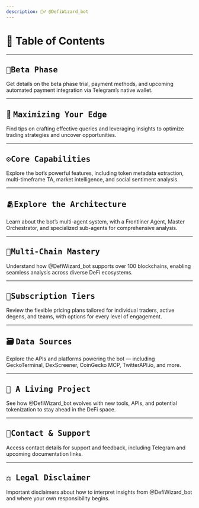 ```yaml
---
description: 🧙‍♂️ @DefiWizard_bot
---
```


# 📖 Table of Contents

***

## <kbd>🚀Beta Phase</kbd>&#x20;

Get details on the beta phase trial, payment methods, and upcoming automated payment integration via Telegram’s native wallet.

***

## 🔮 <kbd>Maximizing Your Edge</kbd>

Find tips on crafting effective queries and leveraging insights to optimize trading strategies and uncover opportunities.

***

## <kbd>⚙️Core Capabilities</kbd>

Explore the bot’s powerful features, including token metadata extraction, multi-timeframe TA, market intelligence, and social sentiment analysis.

***

## <kbd>🫂Explore the Architecture</kbd>

Learn about the bot’s multi-agent system, with a Frontliner Agent, Master Orchestrator, and specialized sub-agents for comprehensive analysis.

***

## <kbd>🤹Multi-Chain Mastery</kbd>

Understand how @DefiWizard\_bot supports over 100 blockchains, enabling seamless analysis across diverse DeFi ecosystems.

***

## <kbd>🏅Subscription Tiers</kbd>

Review the flexible pricing plans tailored for individual traders, active degens, and teams, with options for every level of engagement.

***

## &#x20;🗃 <kbd>**Data Sources**</kbd>

Explore the APIs and platforms powering the bot — including GeckoTerminal, DexScreener, CoinGecko MCP, TwitterAPI.io, and more.

***

## <kbd>🧬️ A Living Project</kbd>

See how @DefiWizard\_bot evolves with new tools, APIs, and potential tokenization to stay ahead in the DeFi space.

***

## <kbd>📱Contact & Support</kbd>

Access contact details for support and feedback, including Telegram and upcoming documentation links.

***

## <kbd>**⚖️ Legal Disclaimer**</kbd>

Important disclaimers about how to interpret insights from @DefiWizard\_bot and where your own responsibility begins.

